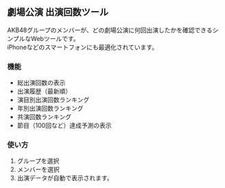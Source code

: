 ## 劇場公演 出演回数ツール

AKB48グループのメンバーが、どの劇場公演に何回出演したかを確認できるシンプルなWebツールです。  
iPhoneなどのスマートフォンにも最適化されています。

### 機能

- 総出演回数の表示
- 出演履歴（最新順）
- 演目別出演回数ランキング
- 年別出演回数ランキング
- 共演回数ランキング
- 節目（100回など）達成予測の表示

### 使い方

1. グループを選択
2. メンバーを選択
3. 出演データが自動で表示されます。
